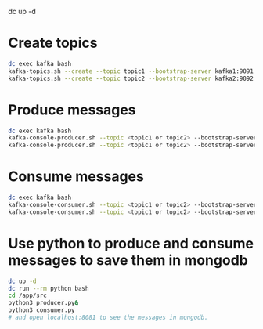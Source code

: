 dc up -d

# Create topics
```bash
dc exec kafka bash
kafka-topics.sh --create --topic topic1 --bootstrap-server kafka1:9091
kafka-topics.sh --create --topic topic2 --bootstrap-server kafka2:9092
```

# Produce messages
```bash
dc exec kafka bash
kafka-console-producer.sh --topic <topic1 or topic2> --bootstrap-server kafka1:9091
kafka-console-producer.sh --topic <topic1 or topic2> --bootstrap-server kafka2:9092
```

# Consume messages
```bash
dc exec kafka bash
kafka-console-consumer.sh --topic <topic1 or topic2> --bootstrap-server kafka1:9091
kafka-console-consumer.sh --topic <topic1 or topic2> --bootstrap-server kafka2:9092
```

# Use python to produce and consume messages to save them in mongodb
```bash
dc up -d
dc run --rm python bash
cd /app/src
python3 producer.py&
python3 consumer.py
# and open localhost:8081 to see the messages in mongodb.
```
